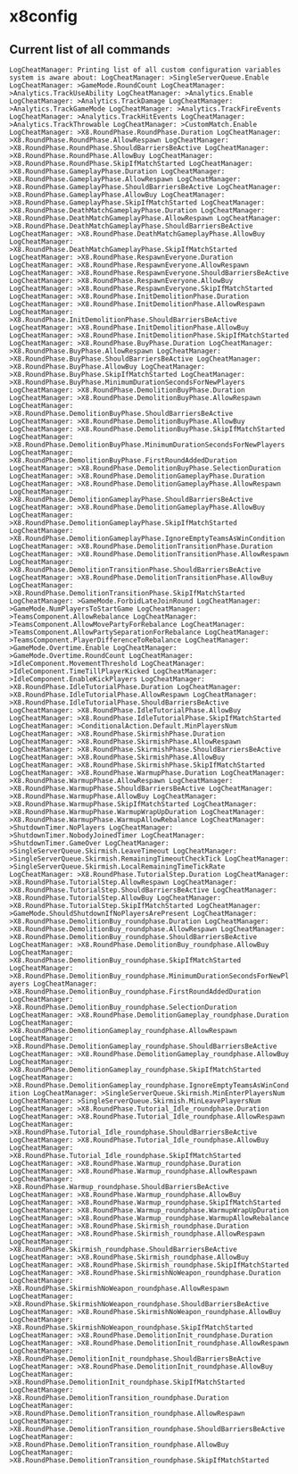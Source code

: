 # x8config
## Current list of all commands

`LogCheatManager: Printing list of all custom configuration variables system is aware about:
LogCheatManager: >SingleServerQueue.Enable
LogCheatManager: >GameMode.RoundCount
LogCheatManager: >Analytics.TrackUseAbility
LogCheatManager: >Analytics.Enable
LogCheatManager: >Analytics.TrackDamage
LogCheatManager: >Analytics.TrackGameMode
LogCheatManager: >Analytics.TrackFireEvents
LogCheatManager: >Analytics.TrackHitEvents
LogCheatManager: >Analytics.TrackThrowable
LogCheatManager: >CustomMatch.Enable
LogCheatManager: >X8.RoundPhase.RoundPhase.Duration
LogCheatManager: >X8.RoundPhase.RoundPhase.AllowRespawn
LogCheatManager: >X8.RoundPhase.RoundPhase.ShouldBarriersBeActive
LogCheatManager: >X8.RoundPhase.RoundPhase.AllowBuy
LogCheatManager: >X8.RoundPhase.RoundPhase.SkipIfMatchStarted
LogCheatManager: >X8.RoundPhase.GameplayPhase.Duration
LogCheatManager: >X8.RoundPhase.GameplayPhase.AllowRespawn
LogCheatManager: >X8.RoundPhase.GameplayPhase.ShouldBarriersBeActive
LogCheatManager: >X8.RoundPhase.GameplayPhase.AllowBuy
LogCheatManager: >X8.RoundPhase.GameplayPhase.SkipIfMatchStarted
LogCheatManager: >X8.RoundPhase.DeathMatchGameplayPhase.Duration
LogCheatManager: >X8.RoundPhase.DeathMatchGameplayPhase.AllowRespawn
LogCheatManager: >X8.RoundPhase.DeathMatchGameplayPhase.ShouldBarriersBeActive
LogCheatManager: >X8.RoundPhase.DeathMatchGameplayPhase.AllowBuy
LogCheatManager: >X8.RoundPhase.DeathMatchGameplayPhase.SkipIfMatchStarted
LogCheatManager: >X8.RoundPhase.RespawnEveryone.Duration
LogCheatManager: >X8.RoundPhase.RespawnEveryone.AllowRespawn
LogCheatManager: >X8.RoundPhase.RespawnEveryone.ShouldBarriersBeActive
LogCheatManager: >X8.RoundPhase.RespawnEveryone.AllowBuy
LogCheatManager: >X8.RoundPhase.RespawnEveryone.SkipIfMatchStarted
LogCheatManager: >X8.RoundPhase.InitDemolitionPhase.Duration
LogCheatManager: >X8.RoundPhase.InitDemolitionPhase.AllowRespawn
LogCheatManager: >X8.RoundPhase.InitDemolitionPhase.ShouldBarriersBeActive
LogCheatManager: >X8.RoundPhase.InitDemolitionPhase.AllowBuy
LogCheatManager: >X8.RoundPhase.InitDemolitionPhase.SkipIfMatchStarted
LogCheatManager: >X8.RoundPhase.BuyPhase.Duration
LogCheatManager: >X8.RoundPhase.BuyPhase.AllowRespawn
LogCheatManager: >X8.RoundPhase.BuyPhase.ShouldBarriersBeActive
LogCheatManager: >X8.RoundPhase.BuyPhase.AllowBuy
LogCheatManager: >X8.RoundPhase.BuyPhase.SkipIfMatchStarted
LogCheatManager: >X8.RoundPhase.BuyPhase.MinimumDurationSecondsForNewPlayers
LogCheatManager: >X8.RoundPhase.DemolitionBuyPhase.Duration
LogCheatManager: >X8.RoundPhase.DemolitionBuyPhase.AllowRespawn
LogCheatManager: >X8.RoundPhase.DemolitionBuyPhase.ShouldBarriersBeActive
LogCheatManager: >X8.RoundPhase.DemolitionBuyPhase.AllowBuy
LogCheatManager: >X8.RoundPhase.DemolitionBuyPhase.SkipIfMatchStarted
LogCheatManager: >X8.RoundPhase.DemolitionBuyPhase.MinimumDurationSecondsForNewPlayers
LogCheatManager: >X8.RoundPhase.DemolitionBuyPhase.FirstRoundAddedDuration
LogCheatManager: >X8.RoundPhase.DemolitionBuyPhase.SelectionDuration
LogCheatManager: >X8.RoundPhase.DemolitionGameplayPhase.Duration
LogCheatManager: >X8.RoundPhase.DemolitionGameplayPhase.AllowRespawn
LogCheatManager: >X8.RoundPhase.DemolitionGameplayPhase.ShouldBarriersBeActive
LogCheatManager: >X8.RoundPhase.DemolitionGameplayPhase.AllowBuy
LogCheatManager: >X8.RoundPhase.DemolitionGameplayPhase.SkipIfMatchStarted
LogCheatManager: >X8.RoundPhase.DemolitionGameplayPhase.IgnoreEmptyTeamsAsWinCondition
LogCheatManager: >X8.RoundPhase.DemolitionTransitionPhase.Duration
LogCheatManager: >X8.RoundPhase.DemolitionTransitionPhase.AllowRespawn
LogCheatManager: >X8.RoundPhase.DemolitionTransitionPhase.ShouldBarriersBeActive
LogCheatManager: >X8.RoundPhase.DemolitionTransitionPhase.AllowBuy
LogCheatManager: >X8.RoundPhase.DemolitionTransitionPhase.SkipIfMatchStarted
LogCheatManager: >GameMode.ForbidLateJoinRound
LogCheatManager: >GameMode.NumPlayersToStartGame
LogCheatManager: >TeamsComponent.AllowRebalance
LogCheatManager: >TeamsComponent.AllowMovePartyForRebalance
LogCheatManager: >TeamsComponent.AllowPartySeparationForRebalance
LogCheatManager: >TeamsComponent.PlayerDifferenceToRebalance
LogCheatManager: >GameMode.Overtime.Enable
LogCheatManager: >GameMode.Overtime.RoundCount
LogCheatManager: >IdleComponent.MovementThreshold
LogCheatManager: >IdleComponent.TimeTillPlayerKicked
LogCheatManager: >IdleComponent.EnableKickPlayers
LogCheatManager: >X8.RoundPhase.IdleTutorialPhase.Duration
LogCheatManager: >X8.RoundPhase.IdleTutorialPhase.AllowRespawn
LogCheatManager: >X8.RoundPhase.IdleTutorialPhase.ShouldBarriersBeActive
LogCheatManager: >X8.RoundPhase.IdleTutorialPhase.AllowBuy
LogCheatManager: >X8.RoundPhase.IdleTutorialPhase.SkipIfMatchStarted
LogCheatManager: >ConditionalAction.Default.MinPlayersNum
LogCheatManager: >X8.RoundPhase.SkirmishPhase.Duration
LogCheatManager: >X8.RoundPhase.SkirmishPhase.AllowRespawn
LogCheatManager: >X8.RoundPhase.SkirmishPhase.ShouldBarriersBeActive
LogCheatManager: >X8.RoundPhase.SkirmishPhase.AllowBuy
LogCheatManager: >X8.RoundPhase.SkirmishPhase.SkipIfMatchStarted
LogCheatManager: >X8.RoundPhase.WarmupPhase.Duration
LogCheatManager: >X8.RoundPhase.WarmupPhase.AllowRespawn
LogCheatManager: >X8.RoundPhase.WarmupPhase.ShouldBarriersBeActive
LogCheatManager: >X8.RoundPhase.WarmupPhase.AllowBuy
LogCheatManager: >X8.RoundPhase.WarmupPhase.SkipIfMatchStarted
LogCheatManager: >X8.RoundPhase.WarmupPhase.WarmupWrapUpDuration
LogCheatManager: >X8.RoundPhase.WarmupPhase.WarmupAllowRebalance
LogCheatManager: >ShutdownTimer.NoPlayers
LogCheatManager: >ShutdownTimer.NobodyJoinedTimer
LogCheatManager: >ShutdownTimer.GameOver
LogCheatManager: >SingleServerQueue.Skirmish.LeaveTimeout
LogCheatManager: >SingleServerQueue.Skirmish.RemainingTimeoutCheckTick
LogCheatManager: >SingleServerQueue.Skirmish.LocalRemainingTimeTickRate
LogCheatManager: >X8.RoundPhase.TutorialStep.Duration
LogCheatManager: >X8.RoundPhase.TutorialStep.AllowRespawn
LogCheatManager: >X8.RoundPhase.TutorialStep.ShouldBarriersBeActive
LogCheatManager: >X8.RoundPhase.TutorialStep.AllowBuy
LogCheatManager: >X8.RoundPhase.TutorialStep.SkipIfMatchStarted
LogCheatManager: >GameMode.ShouldShutdownIfNoPlayersArePresent
LogCheatManager: >X8.RoundPhase.DemolitionBuy_roundphase.Duration
LogCheatManager: >X8.RoundPhase.DemolitionBuy_roundphase.AllowRespawn
LogCheatManager: >X8.RoundPhase.DemolitionBuy_roundphase.ShouldBarriersBeActive
LogCheatManager: >X8.RoundPhase.DemolitionBuy_roundphase.AllowBuy
LogCheatManager: >X8.RoundPhase.DemolitionBuy_roundphase.SkipIfMatchStarted
LogCheatManager: >X8.RoundPhase.DemolitionBuy_roundphase.MinimumDurationSecondsForNewPlayers
LogCheatManager: >X8.RoundPhase.DemolitionBuy_roundphase.FirstRoundAddedDuration
LogCheatManager: >X8.RoundPhase.DemolitionBuy_roundphase.SelectionDuration
LogCheatManager: >X8.RoundPhase.DemolitionGameplay_roundphase.Duration
LogCheatManager: >X8.RoundPhase.DemolitionGameplay_roundphase.AllowRespawn
LogCheatManager: >X8.RoundPhase.DemolitionGameplay_roundphase.ShouldBarriersBeActive
LogCheatManager: >X8.RoundPhase.DemolitionGameplay_roundphase.AllowBuy
LogCheatManager: >X8.RoundPhase.DemolitionGameplay_roundphase.SkipIfMatchStarted
LogCheatManager: >X8.RoundPhase.DemolitionGameplay_roundphase.IgnoreEmptyTeamsAsWinCondition
LogCheatManager: >SingleServerQueue.Skirmish.MinEnterPlayersNum
LogCheatManager: >SingleServerQueue.Skirmish.MinLeavePlayersNum
LogCheatManager: >X8.RoundPhase.Tutorial_Idle_roundphase.Duration
LogCheatManager: >X8.RoundPhase.Tutorial_Idle_roundphase.AllowRespawn
LogCheatManager: >X8.RoundPhase.Tutorial_Idle_roundphase.ShouldBarriersBeActive
LogCheatManager: >X8.RoundPhase.Tutorial_Idle_roundphase.AllowBuy
LogCheatManager: >X8.RoundPhase.Tutorial_Idle_roundphase.SkipIfMatchStarted
LogCheatManager: >X8.RoundPhase.Warmup_roundphase.Duration
LogCheatManager: >X8.RoundPhase.Warmup_roundphase.AllowRespawn
LogCheatManager: >X8.RoundPhase.Warmup_roundphase.ShouldBarriersBeActive
LogCheatManager: >X8.RoundPhase.Warmup_roundphase.AllowBuy
LogCheatManager: >X8.RoundPhase.Warmup_roundphase.SkipIfMatchStarted
LogCheatManager: >X8.RoundPhase.Warmup_roundphase.WarmupWrapUpDuration
LogCheatManager: >X8.RoundPhase.Warmup_roundphase.WarmupAllowRebalance
LogCheatManager: >X8.RoundPhase.Skirmish_roundphase.Duration
LogCheatManager: >X8.RoundPhase.Skirmish_roundphase.AllowRespawn
LogCheatManager: >X8.RoundPhase.Skirmish_roundphase.ShouldBarriersBeActive
LogCheatManager: >X8.RoundPhase.Skirmish_roundphase.AllowBuy
LogCheatManager: >X8.RoundPhase.Skirmish_roundphase.SkipIfMatchStarted
LogCheatManager: >X8.RoundPhase.SkirmishNoWeapon_roundphase.Duration
LogCheatManager: >X8.RoundPhase.SkirmishNoWeapon_roundphase.AllowRespawn
LogCheatManager: >X8.RoundPhase.SkirmishNoWeapon_roundphase.ShouldBarriersBeActive
LogCheatManager: >X8.RoundPhase.SkirmishNoWeapon_roundphase.AllowBuy
LogCheatManager: >X8.RoundPhase.SkirmishNoWeapon_roundphase.SkipIfMatchStarted
LogCheatManager: >X8.RoundPhase.DemolitionInit_roundphase.Duration
LogCheatManager: >X8.RoundPhase.DemolitionInit_roundphase.AllowRespawn
LogCheatManager: >X8.RoundPhase.DemolitionInit_roundphase.ShouldBarriersBeActive
LogCheatManager: >X8.RoundPhase.DemolitionInit_roundphase.AllowBuy
LogCheatManager: >X8.RoundPhase.DemolitionInit_roundphase.SkipIfMatchStarted
LogCheatManager: >X8.RoundPhase.DemolitionTransition_roundphase.Duration
LogCheatManager: >X8.RoundPhase.DemolitionTransition_roundphase.AllowRespawn
LogCheatManager: >X8.RoundPhase.DemolitionTransition_roundphase.ShouldBarriersBeActive
LogCheatManager: >X8.RoundPhase.DemolitionTransition_roundphase.AllowBuy
LogCheatManager: >X8.RoundPhase.DemolitionTransition_roundphase.SkipIfMatchStarted`
